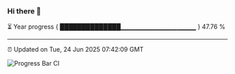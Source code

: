 ### Hi there 👋

⏳ Year progress { ██████████████▁▁▁▁▁▁▁▁▁▁▁▁▁▁▁▁ } 47.76 %

---

⏰ Updated on Tue, 24 Jun 2025 07:42:09 GMT

![Progress Bar CI](https://github.com/IshwaranRudhara/GIT-ACTION/workflows/Progress%20Bar%20CI/badge.svg)
